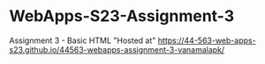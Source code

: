 # WebApps-S23-Assignment-3
Assignment 3 - Basic HTML
"Hosted at" https://44-563-web-apps-s23.github.io/44563-webapps-assignment-3-vanamalapk/    